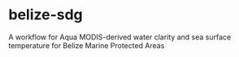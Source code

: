 # belize-sdg
A workflow for Aqua MODIS-derived water clarity and sea surface temperature for Belize Marine Protected Areas
